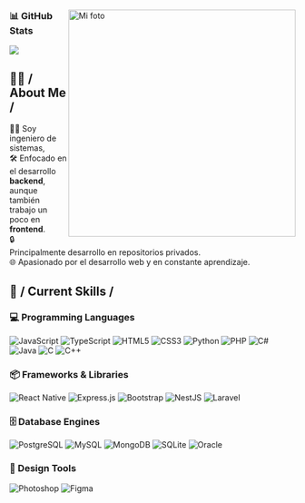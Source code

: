 
<div>

  <!-- Imagen de perfil -->
  <img align="right" width="400" alt="Mi foto" src="https://avatars.githubusercontent.com/u/112734161?v=4" />

<!-- GitHub Stats (sin alineación) -->
<div style="margin-top: 20px;">
  <h3>📊 GitHub Stats</h3>
  <a href="https://github.com/BaironDajome">
    <img src="https://github-readme-stats.vercel.app/api?username=BaironDajome&show_icons=true&theme=dracula&hide_border=true&locale=es" />
  </a>
</div>


  <!-- About Me -->
  <h2>🙋‍♂️ / About Me /</h2>
  <p>
    🧑‍💻 Soy ingeniero de sistemas, <br/>
    🛠️ Enfocado en el desarrollo <strong>backend</strong>, aunque también trabajo un poco en <strong>frontend</strong>. <br/>
    🔒 Principalmente desarrollo en repositorios privados. <br/>
    🌐 Apasionado por el desarrollo web y en constante aprendizaje.
  </p>

<!-- Skills -->
<h2>🧰 / Current Skills /</h2>

<!-- Programming Languages -->
<div>
  <h3>💻 Programming Languages</h3>
  <label><img src="https://img.shields.io/badge/JavaScript-323330?style=for-the-badge&logo=javascript&logoColor=F7DF1E" alt="JavaScript" /></label>
  <label><img src="https://img.shields.io/badge/TypeScript-007ACC?style=for-the-badge&logo=typescript&logoColor=white" alt="TypeScript" /></label>
  <label><img src="https://img.shields.io/badge/HTML5-E34F26?style=for-the-badge&logo=html5&logoColor=white" alt="HTML5" /></label>
  <label><img src="https://img.shields.io/badge/CSS3-1572B6?style=for-the-badge&logo=css3&logoColor=white" alt="CSS3" /></label>
  <label><img src="https://img.shields.io/badge/Python-3670A0?style=for-the-badge&logo=python&logoColor=ffdd54" alt="Python" /></label>
  <label><img src="https://img.shields.io/badge/PHP-777BB4?style=for-the-badge&logo=php&logoColor=white" alt="PHP" /></label>
  <label><img src="https://img.shields.io/badge/C%23-239120?style=for-the-badge&logo=c-sharp&logoColor=white" alt="C#" /></label>
  <label><img src="https://img.shields.io/badge/Java-ED8B00?style=for-the-badge&logo=java&logoColor=white" alt="Java" /></label>
  <label><img src="https://img.shields.io/badge/C-00599C?style=for-the-badge&logo=c&logoColor=white" alt="C" /></label>
  <label><img src="https://img.shields.io/badge/C++-00599C?style=for-the-badge&logo=c%2B%2B&logoColor=white" alt="C++" /></label>
</div>

<!-- Frameworks & Libraries -->
<div>
  <h3>📦 Frameworks & Libraries</h3>
  <label><img src="https://img.shields.io/badge/React_Native-20232a?style=for-the-badge&logo=react&logoColor=61DAFB" alt="React Native" /></label>
  <label><img src="https://img.shields.io/badge/Express.js-404d59?style=for-the-badge&logo=express&logoColor=61DAFB" alt="Express.js" /></label>
  <label><img src="https://img.shields.io/badge/Bootstrap-563D7C?style=for-the-badge&logo=bootstrap&logoColor=white" alt="Bootstrap" /></label>
  <label><img src="https://img.shields.io/badge/NestJS-E0234E?style=for-the-badge&logo=nestjs&logoColor=white" alt="NestJS" /></label>
  <label><img src="https://img.shields.io/badge/Laravel-FF2D20?style=for-the-badge&logo=laravel&logoColor=white" alt="Laravel" /></label>
</div>

<!-- Database Engines -->
<div>
  <h3>🗄️ Database Engines</h3>
  <label><img src="https://img.shields.io/badge/PostgreSQL-316192?style=for-the-badge&logo=postgresql&logoColor=white" alt="PostgreSQL" /></label>
  <label><img src="https://img.shields.io/badge/MySQL-00758F?style=for-the-badge&logo=mysql&logoColor=white" alt="MySQL" /></label>
  <label><img src="https://img.shields.io/badge/MongoDB-47A248?style=for-the-badge&logo=mongodb&logoColor=white" alt="MongoDB" /></label>
  <label><img src="https://img.shields.io/badge/SQLite-07405E?style=for-the-badge&logo=sqlite&logoColor=white" alt="SQLite" /></label>
  <label><img src="https://img.shields.io/badge/Oracle-F80000?style=for-the-badge&logo=oracle&logoColor=white" alt="Oracle" /></label>
</div>

<!-- Design Tools -->
<div>
  <h3>🎨 Design Tools</h3>
  <label><img src="https://img.shields.io/badge/Adobe%20Photoshop-31A8FF?style=for-the-badge&logo=adobe%20photoshop&logoColor=white" alt="Photoshop" /></label>
  <label><img src="https://img.shields.io/badge/Figma-F24E1E?style=for-the-badge&logo=figma&logoColor=white" alt="Figma" /></label>
</div>

</div>





